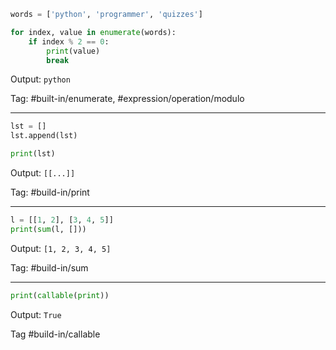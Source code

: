 ```python
words = ['python', 'programmer', 'quizzes']

for index, value in enumerate(words):
    if index % 2 == 0:
        print(value)
        break
```
Output: `python`

Tag: #built-in/enumerate, #expression/operation/modulo

---
```python
lst = []
lst.append(lst)

print(lst)
```
Output: `[[...]]`

Tag: #build-in/print

---
```python
l = [[1, 2], [3, 4, 5]]
print(sum(l, []))
```
Output: `[1, 2, 3, 4, 5]`

Tag: #build-in/sum

---
```python
print(callable(print))
```
Output: `True`

Tag #build-in/callable
